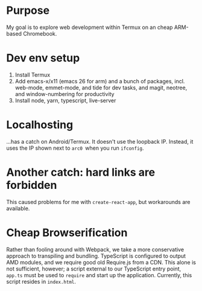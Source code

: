 # Purpose

My goal is to explore web development within Termux on an cheap ARM-based
Chromebook.

# Dev env setup

1. Install Termux
2. Add emacs-x/x11 (emacs 26 for arm) and a bunch of packages, incl.
web-mode, emmet-mode, and tide for dev tasks, and magit, neotree, and window-numbering for productivity
3. Install node, yarn, typescript, live-server

# Localhosting 

...has a catch on Android/Termux. It doesn't use the loopback IP. Instead,
it uses the IP shown next to `arc0 `when you run `ifconfig`.

# Another catch: hard links are forbidden

This caused problems for me with `create-react-app`, but workarounds are available.

# Cheap Browserification

Rather than fooling around with Webpack, we take a more conservative approach to
transpiling and bundling. TypeScript is configured to output AMD modules, and
we require good old Require.js from a CDN. This alone is not sufficient, however;
a script external to our TypeScript entry point, `app.ts` must be used to `require`
and start up the application. Currently, this script resides in `index.html`.